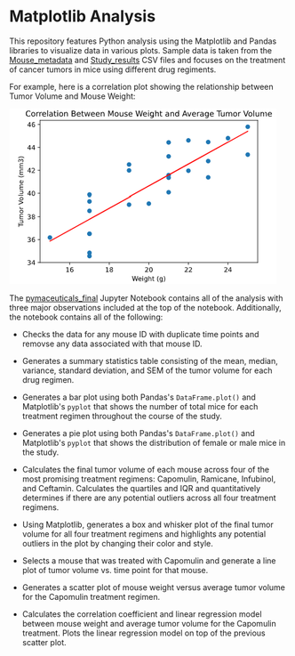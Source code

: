 # Matplotlib Analysis

This repository features Python analysis using the Matplotlib and Pandas libraries to visualize data in various plots. Sample data is taken from the [Mouse_metadata](https://github.com/lmfao415/Matplotlib-challenge/blob/main/data/Mouse_metadata.csv) and [Study_results](https://github.com/lmfao415/Matplotlib-challenge/blob/main/data/Study_results.csv) CSV files and focuses on the treatment of cancer tumors in mice using different drug regiments. 

For example, here is a correlation plot showing the relationship between Tumor Volume and Mouse Weight:

![sample](https://github.com/lmfao415/Matplotlib-challenge/blob/main/data/Screenshot%202021-04-11%20153234.png?raw=true)

The [pymaceuticals_final](https://github.com/lmfao415/Matplotlib-challenge/blob/main/pymaceuticals_final.ipynb) Jupyter Notebook contains all of the analysis with three major observations included at the top of the notebook. Additionally, the notebook contains all of the following:

* Checks the data for any mouse ID with duplicate time points and removse any data associated with that mouse ID.

* Generates a summary statistics table consisting of the mean, median, variance, standard deviation, and SEM of the tumor volume for each drug regimen.

* Generates a bar plot using both Pandas's `DataFrame.plot()` and Matplotlib's `pyplot` that shows  the number of total mice for each treatment regimen throughout the course of the study.

* Generates a pie plot using both Pandas's `DataFrame.plot()` and Matplotlib's `pyplot` that shows the distribution of female or male mice in the study.

* Calculates the final tumor volume of each mouse across four of the most promising treatment regimens: Capomulin, Ramicane, Infubinol, and Ceftamin. Calculates the quartiles and IQR and quantitatively determines if there are any potential outliers across all four treatment regimens.

* Using Matplotlib, generates a box and whisker plot of the final tumor volume for all four treatment regimens and highlights any potential outliers in the plot by changing their color and style.

* Selects a mouse that was treated with Capomulin and generate a line plot of tumor volume vs. time point for that mouse.

* Generates a scatter plot of mouse weight versus average tumor volume for the Capomulin treatment regimen.

* Calculates the correlation coefficient and linear regression model between mouse weight and average tumor volume for the Capomulin treatment. Plots the linear regression model on top of the previous scatter plot.
